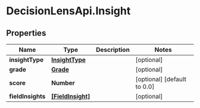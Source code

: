 # DecisionLensApi.Insight

## Properties
Name | Type | Description | Notes
------------ | ------------- | ------------- | -------------
**insightType** | [**InsightType**](InsightType.md) |  | [optional] 
**grade** | [**Grade**](Grade.md) |  | [optional] 
**score** | **Number** |  | [optional] [default to 0.0]
**fieldInsights** | [**[FieldInsight]**](FieldInsight.md) |  | [optional] 


